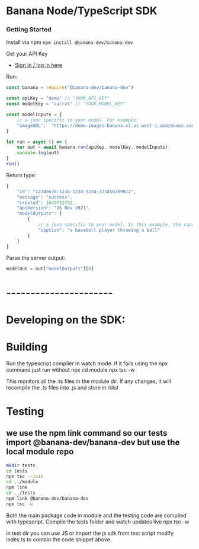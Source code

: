 # Banana Node/TypeScript SDK

### Getting Started

Install via npm
`npm install @banana-dev/banana-dev`

Get your API Key
- [Sign in / log in here](https://app.banana.dev)

Run:
```javascript
const banana = require("@banana-dev/banana-dev")

const apiKey = "demo" // "YOUR_API_KEY"
const modelKey = "carrot" // "YOUR_MODEL_KEY"

const modelInputs = {
    // a json specific to your model. For example:
    "imageURL":  "https://demo-images-banana.s3.us-west-1.amazonaws.com/image2.jpg"
}

let run = async () => {
    var out = await banana.run(apiKey, modelKey, modelInputs)
    console.log(out)
}
run()

```

Return type:
```javascript
{
    "id": "12345678-1234-1234-1234-123456789012", 
    "message": "success", 
    "created": 1649712752, 
    "apiVersion": "26 Nov 2021", 
    "modelOutputs": [
        {
            // a json specific to your model. In this example, the caption of the image
            "caption": "a baseball player throwing a ball"
        }
    ]
}
```

Parse the server output:
```javascript
modelOut = out["modelOutputs"][0]
```

# ----------------------
# Developing on the SDK:

# Building
Run the typescript compiler in watch mode. If it fails using the npx command just run without npx
cd module
npx tsc -w

This monitors all the .ts files in the module dir. If any changes, it will recompile the .ts files into .js and store in /dist

# Testing
## we use the npm link command so our tests import @banana-dev/banana-dev but use the local module repo
```bash
mkdir tests
cd tests
npx tsc --init
cd ../module
npm link
cd ../tests
npm link @banana-dev/banana-dev
npx tsc -w
```

Both the main package code in module and the testing code are compiled with typescript. Compile the tests folder and watch updates live
npx tsc -w 

in test dir you can use JS or import the js sdk from test script
modify index.ts to contain the code snippet above.
